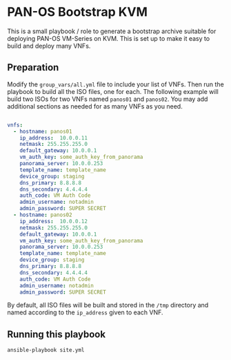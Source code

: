 # PAN-OS Bootstrap KVM

This is a small playbook / role to generate a bootstrap archive suitable for 
deploying PAN-OS VM-Series on KVM. This is set up to make it easy to build and deploy
many VNFs.


## Preparation

Modify the `group_vars/all.yml` file to include your list of VNFs. Then run the playbook
to build all the ISO files, one for each. The following example will build two ISOs
for two VNFs named `panos01` and `panos02`. You may add additional sections as needed
for as many VNFs as you need. 

```yaml

vnfs:
  - hostname: panos01
    ip_address:  10.0.0.11
    netmask: 255.255.255.0
    default_gateway: 10.0.0.1
    vm_auth_key: some_auth_key_from_panorama
    panorama_server: 10.0.0.253
    template_name: template_name
    device_group: staging
    dns_primary: 8.8.8.8
    dns_secondary: 4.4.4.4
    auth_code: VM Auth Code
    admin_username: notadmin
    admin_password: SUPER SECRET
  - hostname: panos02
    ip_address:  10.0.0.12
    netmask: 255.255.255.0
    default_gateway: 10.0.0.1
    vm_auth_key: some_auth_key_from_panorama
    panorama_server: 10.0.0.253
    template_name: template_name
    device_group: staging
    dns_primary: 8.8.8.8
    dns_secondary: 4.4.4.4
    auth_code: VM Auth Code
    admin_username: notadmin
    admin_password: SUPER SECRET

```

By default, all ISO files will be built and stored in the `/tmp` directory and named
according to the `ip_address` given to each VNF.


## Running this playbook

`ansible-playbook site.yml`

